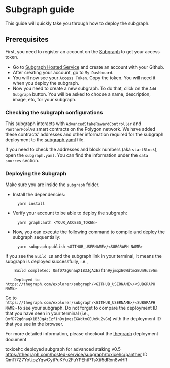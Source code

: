 # Subgraph guide

This guide will quickly take you through how to deploy the subgraph.

## Prerequisites

First, you need to register an account on the [Subgraph](https://thegraph.com) to get your access token.

- Go to [Subgraph Hosted Service](https://thegraph.com/hosted-service) and create an account with your Github.
- After creating your account, go to `My Dashboard`.
- You will now see your `Access Token`. Copy the token. You will need it when you deploy the subgraph.
- Now you need to create a new subgraph. To do that, click on the `Add Subgraph` button. You will be asked to choose a name, description, image, etc, for your subgraph.

### Checking the subgraph configurations

This subgraph interacts with `AdvancedStakeRewardController` and `PantherPoolV0` smart contracts on the Polygon network.
We have added these contracts' addresses and other information required for the subgraph deployment to the [subgraph.yaml](./subgraph.yaml) file.

If you need to check the addresses and block numbers (aka `startBlock`), open the `subgraph.yaml`. You can find the information under the `data sources` section.

### Deploying the Subgraph

Make sure you are inside the `subgraph` folder.

- Install the dependencies:

        yarn install

- Verify your account to be able to deploy the subgraph:

        yarn graph:auth <YOUR_ACCESS_TOKEN>

- Now, you can execute the following command to compile and deploy the subgraph sequentially:

        yarn subgraph:publish <GITHUB_USERNAME>/<SUBGRAPH NAME>

If you see the `Build ID` and the subgraph link in your terminal, it means the subgraph is deployed successfully, i.e.,

        Build completed: QmfD72g6naqX1B3JgAzEzf1n9yjmqzEGWdtmGEUm9u2vGm

        Deployed to https://thegraph.com/explorer/subgraph/<GITHUB_USERNAME>/<SUBGRAPH NAME>

Go to `https://thegraph.com/explorer/subgraph/<GITHUB_USERNAME>/<SUBGRAPH NAME>` to see your subgraph.
Do not forget to compare the deployment ID that you have seen in your terminal (i.e., `QmfD72g6naqX1B3JgAzEzf1n9yjmqzEGWdtmGEUm9u2vGm`) with the deployment ID that you see in the browser.

For more detailed information, please checkout the [thegraph](https://thegraph.com/docs/en/deploying/deploying-a-subgraph-to-hosted/) deployment document

toxicehc deployed subgraph for advanced staking v0.5 https://thegraph.com/hosted-service/subgraph/toxicehc/panther
ID QmTi7Z7YoUpzYqwGytPuKYu2FuYPEhtPTsXti5dRxn8wHR



